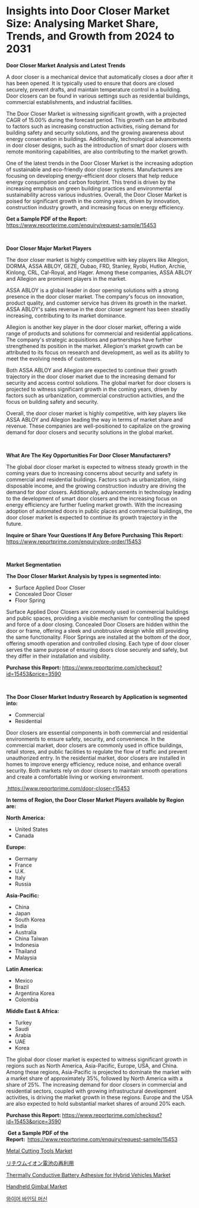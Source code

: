 <p><h1>Insights into Door Closer Market Size: Analysing Market Share, Trends, and Growth from 2024 to 2031</h1></p><p><strong>Door Closer Market Analysis and Latest Trends</strong></p>
<p><p>A door closer is a mechanical device that automatically closes a door after it has been opened. It is typically used to ensure that doors are closed securely, prevent drafts, and maintain temperature control in a building. Door closers can be found in various settings such as residential buildings, commercial establishments, and industrial facilities.</p><p>The Door Closer Market is witnessing significant growth, with a projected CAGR of 15.00% during the forecast period. This growth can be attributed to factors such as increasing construction activities, rising demand for building safety and security solutions, and the growing awareness about energy conservation in buildings. Additionally, technological advancements in door closer designs, such as the introduction of smart door closers with remote monitoring capabilities, are also contributing to the market growth.</p><p>One of the latest trends in the Door Closer Market is the increasing adoption of sustainable and eco-friendly door closer systems. Manufacturers are focusing on developing energy-efficient door closers that help reduce energy consumption and carbon footprint. This trend is driven by the increasing emphasis on green building practices and environmental sustainability across various industries. Overall, the Door Closer Market is poised for significant growth in the coming years, driven by innovation, construction industry growth, and increasing focus on energy efficiency.</p></p>
<p><strong>Get a Sample PDF of the Report:&nbsp;</strong> <a href="https://www.reportprime.com/enquiry/request-sample/15453">https://www.reportprime.com/enquiry/request-sample/15453</a></p>
<p>&nbsp;</p>
<p><strong>Door Closer Major Market Players</strong></p>
<p><p>The door closer market is highly competitive with key players like Allegion, DORMA, ASSA ABLOY, GEZE, Oubao, FRD, Stanley, Ryobi, Hutlon, Archie, Kinlong, CRL, Cal-Royal, and Hager. Among these companies, ASSA ABLOY and Allegion are prominent players in the market.</p><p>ASSA ABLOY is a global leader in door opening solutions with a strong presence in the door closer market. The company's focus on innovation, product quality, and customer service has driven its growth in the market. ASSA ABLOY's sales revenue in the door closer segment has been steadily increasing, contributing to its market dominance.</p><p>Allegion is another key player in the door closer market, offering a wide range of products and solutions for commercial and residential applications. The company's strategic acquisitions and partnerships have further strengthened its position in the market. Allegion's market growth can be attributed to its focus on research and development, as well as its ability to meet the evolving needs of customers.</p><p>Both ASSA ABLOY and Allegion are expected to continue their growth trajectory in the door closer market due to the increasing demand for security and access control solutions. The global market for door closers is projected to witness significant growth in the coming years, driven by factors such as urbanization, commercial construction activities, and the focus on building safety and security.</p><p>Overall, the door closer market is highly competitive, with key players like ASSA ABLOY and Allegion leading the way in terms of market share and revenue. These companies are well-positioned to capitalize on the growing demand for door closers and security solutions in the global market.</p></p>
<p>&nbsp;</p>
<p><strong>What Are The Key Opportunities For Door Closer Manufacturers?</strong></p>
<p><p>The global door closer market is expected to witness steady growth in the coming years due to increasing concerns about security and safety in commercial and residential buildings. Factors such as urbanization, rising disposable income, and the growing construction industry are driving the demand for door closers. Additionally, advancements in technology leading to the development of smart door closers and the increasing focus on energy efficiency are further fueling market growth. With the increasing adoption of automated doors in public places and commercial buildings, the door closer market is expected to continue its growth trajectory in the future.</p></p>
<p><strong>Inquire or Share Your Questions If Any Before Purchasing This Report:</strong> <a href="https://www.reportprime.com/enquiry/pre-order/15453">https://www.reportprime.com/enquiry/pre-order/15453</a></p>
<p>&nbsp;</p>
<p><strong>Market Segmentation</strong></p>
<p><strong>The Door Closer Market Analysis by types is segmented into:</strong></p>
<p><ul><li>Surface Applied Door Closer</li><li>Concealed Door Closer</li><li>Floor Spring</li></ul></p>
<p><p>Surface Applied Door Closers are commonly used in commercial buildings and public spaces, providing a visible mechanism for controlling the speed and force of a door closing. Concealed Door Closers are hidden within the door or frame, offering a sleek and unobtrusive design while still providing the same functionality. Floor Springs are installed at the bottom of the door, offering smooth operation and controlled closing. Each type of door closer serves the same purpose of ensuring doors close securely and safely, but they differ in their installation and visibility.</p></p>
<p><strong>Purchase this Report:&nbsp;</strong><a href="https://www.reportprime.com/checkout?id=15453&price=3590">https://www.reportprime.com/checkout?id=15453&price=3590</a></p>
<p>&nbsp;</p>
<p><strong>The Door Closer Market Industry Research by Application is segmented into:</strong></p>
<p><ul><li>Commercial</li><li>Residential</li></ul></p>
<p><p>Door closers are essential components in both commercial and residential environments to ensure safety, security, and convenience. In the commercial market, door closers are commonly used in office buildings, retail stores, and public facilities to regulate the flow of traffic and prevent unauthorized entry. In the residential market, door closers are installed in homes to improve energy efficiency, reduce noise, and enhance overall security. Both markets rely on door closers to maintain smooth operations and create a comfortable living or working environment.</p></p>
<p><a href="https://www.reportprime.com/door-closer-r15453">&nbsp;https://www.reportprime.com/door-closer-r15453</a></p>
<p><strong>In terms of Region, the Door Closer Market Players available by Region are:</strong></p>
<p>
    <p> <strong> North America: </strong>
        <ul>
            <li>United States</li>
            <li>Canada</li>
        </ul>
        </p> 
    <p> <strong> Europe: </strong>
        <ul>
            <li>Germany</li>
            <li>France</li>
            <li>U.K.</li>
            <li>Italy</li>
            <li>Russia</li>
        </ul>
        </p> 
    <p> <strong> Asia-Pacific: </strong>
        <ul>
            <li>China</li>
            <li>Japan</li>
            <li>South Korea</li>
            <li>India</li>
            <li>Australia</li>
            <li>China Taiwan</li>
            <li>Indonesia</li>
            <li>Thailand</li>
            <li>Malaysia</li>
        </ul>
        </p> 
    <p> <strong> Latin America: </strong>
        <ul>
            <li>Mexico</li>
            <li>Brazil</li>
            <li>Argentina Korea</li>
            <li>Colombia</li>
        </ul>
        </p> 
    <p> <strong> Middle East & Africa: </strong>
        <ul>
            <li>Turkey</li>
            <li>Saudi</li>
            <li>Arabia</li>
            <li>UAE</li>
            <li>Korea</li>
        </ul>
    </p>
    </p>
<p><p>The global door closer market is expected to witness significant growth in regions such as North America, Asia-Pacific, Europe, USA, and China. Among these regions, Asia-Pacific is projected to dominate the market with a market share of approximately 35%, followed by North America with a share of 25%. The increasing demand for door closers in commercial and residential sectors, coupled with growing infrastructural development activities, is driving the market growth in these regions. Europe and the USA are also expected to hold substantial market shares of around 20% each.</p></p>
<p><strong>Purchase this Report: </strong><a href="https://www.reportprime.com/checkout?id=15453&price=3590">https://www.reportprime.com/checkout?id=15453&price=3590</a></p>
<p>&nbsp;<strong>Get a Sample PDF of the Report:&nbsp;&nbsp;</strong><a href="https://www.reportprime.com/enquiry/request-sample/15453">https://www.reportprime.com/enquiry/request-sample/15453</a></p>
<p><strong></strong></p>
<p><p><a href="https://github.com/ZackaryHalvorson2023/Market-Research-Report-List-1/blob/main/metal-cutting-tools-market.md">Metal Cutting Tools Market</a></p><p><a href="https://github.com/EmoryYundt1935/Market-Research-Report-List-1/blob/main/984677481726.md">リチウムイオン電池の再利用</a></p><p><a href="https://www.linkedin.com/pulse/thermally-conductive-battery-adhesive-hybrid-vehicles-market-qsxve">Thermally Conductive Battery Adhesive for Hybrid Vehicles Market</a></p><p><a href="https://github.com/DeonteStanton2023/Market-Research-Report-List-1/blob/main/handheld-gimbal-market.md">Handheld Gimbal Market</a></p><p><a href="https://github.com/JosefaRice/Market-Research-Report-List-1/blob/main/880822876141.md">와이어 바인딩 머신</a></p></p>